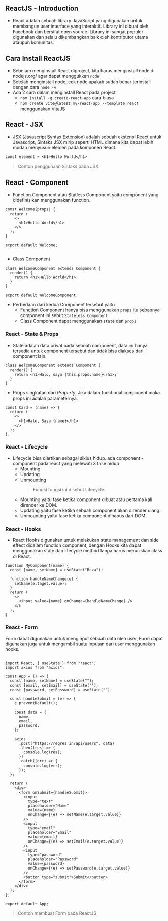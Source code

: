 ## ReactJS - Introduction

- React adalah sebuah library JavaScript yang digunakan untuk membangun user interface yang interaktif. Library ini dibuat oleh Facebook dan bersifat open source. Library ini sangat populer digunakan dan selalu dikembangkan baik oleh kontributor utama ataupun komunitas.

## Cara Install ReactJS

- Sebelum menginstall React diproject, kita harus menginstall node di nodejs.org/ agar dapat menggukkan `node`
- Setelah menginstall node, cek node apakah sudah benar terinstall dengan cara `node -v`
- Ada 2 cara dalam menginstall React pada project
  - `npm install -g create-react-app` cara biasa
  - `npm create vite@latest my-react-app --template react` menggunakan ViteJS

## React - JSX

- JSX (Javascript Syntax Extension) adalah sebuah ekstensi React untuk Javascript, Sintaks JSX mirip seperti HTML dimana kita dapat lebih mudah menyusun elemen pada komponen React.

```
const element = <h1>Hello World</h1>
```

> Contoh penggunaan Sintaks pada JSX

## React - Component

- Function Component atau Statless Component yaitu component yang didefinisikan menggunakan function.

```
const Welcome(props) {
  return (
    <>
      <h1>Hello World</h1>
    </>
  );
}

export default Welcome;


```

- Class Component

```
class WelcomeComponent extends Component {
  render() {
    return <h1>Hello World</h1>;
  }
}

export default WelcomeComponent;

```

- Perbedaan dari kedua Component tersebut yaitu
  - Function Component hanya bisa menggunakan `props` itu sebabnya component ini sebut `Stateless Component`
  - Class Component dapat menggunakan `state` dan `props`

### React - State & Props

- State adalah data privat pada sebuah component, data ini hanya tersedia untuk component tersebut dan tidak bisa diakses dari component lain.

```
class WelcomeComponent extends Component {
  render() {
    return <h1>Halo, saya {this.props.name}</h1>;
  }
}
```

- Props singkatan dari _Property_, Jika dalam functional component maka props ini adalah parameternya.

```
const Card = (name) => {
  return (
    <>
      <h1>Halo, Saya {name}</h1>
    </>
  );
};

```

### React - Lifecycle

- Lifecycle bisa diartikan sebagai siklus hidup. ada component - component pada react yang melewati 3 fase hidup
  - Mounting
  - Updating
  - Unmounting
    > Fungsi fungsi ini disebut Lifecycle
  - Mounting yaitu fase ketika component dibuat atau pertama kali dirender ke DOM.
  - Updating yaitu fase ketika sebuah component akan dirender ulang.
  - Unmounting yaitu fase ketika component dihapus dari DOM.

### React - Hooks

- React Hooks digunakan untuk melakukan state management dan side effect didalam function component, dengan Hooks kita dapat menggunakan state dan lifecycle method tanpa harus menuliskan class di React.

```
function MyComponent(name) {
  const [name, setName] = useState("Reza");

  function handleNameChange(e) {
    setName(e.taget.value);
  }
  return (
    <>
      <input value={name} onChange={handleNameChange} />
    </>
  );
}

```

### React - Form

Form dapat digunakan untuk menginput sebuah data oleh user, Form dapat digunakan juga untuk mengambil suatu inputan dari user menggunakan hooks.

```

import React, { useState } from "react";
import axios from "axios";

const App = () => {
  const [name, setName] = useState("");
  const [email, setEmail] = useState("");
  const [password, setPassword] = useState("");

  const handleSubmit = (e) => {
    e.preventDefault();

    const data = {
      name,
      email,
      password,
    };

    axios
      .post("https://reqres.in/api/users", data)
      .then((res) => {
        console.log(res);
      })
      .catch((err) => {
        console.log(err);
      });
  };

  return (
    <div>
      <form onSubmit={handleSubmit}>
        <input
          type="text"
          placeholder="Name"
          value={name}
          onChange={(e) => setName(e.target.value)}
        />
        <input
          type="email"
          placeholder="Email"
          value={email}
          onChange={(e) => setEmail(e.target.value)}
        />
        <input
          type="password"
          placeholder="Password"
          value={password}
          onChange={(e) => setPassword(e.target.value)}
        />
        <button type="submit">Submit</button>
      </form>
    </div>
  );
};

export default App;
```

> Contoh membuat Form pada ReactJS
